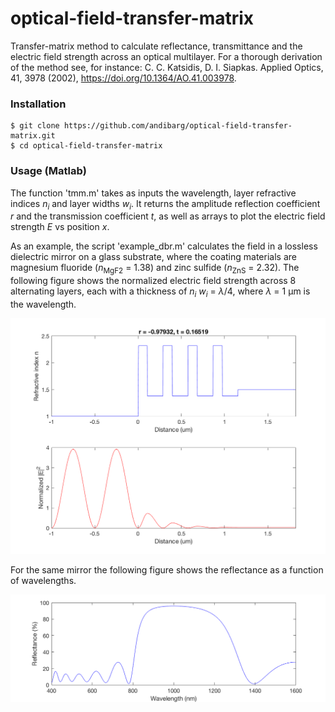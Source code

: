 # optical-field-transfer-matrix
Transfer-matrix method to calculate reflectance, transmittance and the electric field strength across an optical multilayer.
For a thorough derivation of the method see, for instance: C. C. Katsidis, D. I. Siapkas. Applied Optics, 41, 3978 (2002), https://doi.org/10.1364/AO.41.003978.

### Installation
```
$ git clone https://github.com/andibarg/optical-field-transfer-matrix.git
$ cd optical-field-transfer-matrix
```

### Usage (Matlab)
The function 'tmm.m' takes as inputs the wavelength, layer refractive indices <em>n<sub>i</sub></em> and layer widths <em>w<sub>i</sub></em>. It returns the amplitude reflection coefficient <em>r</em> and the transmission coefficient <em>t</em>, as well as arrays to plot the electric field strength <em>E</em> vs position <em>x</em>.

As an example, the script 'example_dbr.m' calculates the field in a lossless dielectric mirror on a glass substrate, where the coating materials are magnesium fluoride (<em>n</em><sub>MgF2</sub> = 1.38) and zinc sulfide (<em>n</em><sub>ZnS</sub> = 2.32). The following figure shows the normalized electric field strength across 8 alternating layers, each with a thickness of <em>n<sub>i</sub> w<sub>i</sub></em> = <em>λ</em>/4, where <em>λ</em> = 1 μm is the wavelength.

![Screenshot](example_dbr.png)

For the same mirror the following figure shows the reflectance as a function of wavelengths.

![Screenshot](example_dbr_spec.png)
